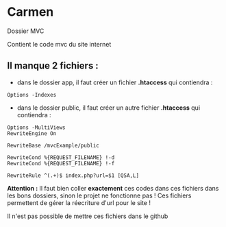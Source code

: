 # Carmen

Dossier MVC

Contient le code mvc du site internet

## Il manque 2 fichiers :

- dans le dossier app, il faut créer un fichier **.htaccess** qui contiendra :

```
Options -Indexes
```

- dans le dossier public, il faut créer un autre fichier **.htaccess** qui contiendra :

```
Options -MultiViews
RewriteEngine On

RewriteBase /mvcExample/public

RewriteCond %{REQUEST_FILENAME} !-d
RewriteCond %{REQUEST_FILENAME} !-f

RewriteRule ^(.+)$ index.php?url=$1 [QSA,L]
```

**Attention :** Il faut bien coller **exactement** ces codes dans ces fichiers dans les bons dossiers, sinon le projet ne fonctionne pas !
Ces fichiers permettent de gérer la réecriture d'url pour le site !

Il n'est pas possible de mettre ces fichiers dans le github
